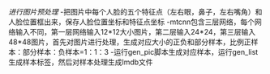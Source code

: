 *进行图片预处理*
-把图片中每个人脸的五个特征点（左右眼，鼻子，左右嘴角）和人脸位置框出来，保存人脸位置坐标和特征点坐标
-mtcnn包含三层网络，每个网络输入不同，第一层网络输入12\*12大小图片，第二层输入24\*24，第三层输入48\*48图片，首先对图片进行处理，生成对应大小的正负和部分样本，比例正样本：部分样本：负样本=1：1：3
-运行gen_pic脚本生成对应样本，运行gen_list生成样本标签，然后对样本处理生成lmdb文件
